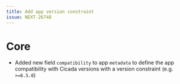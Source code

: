 ```yaml
---
title: Add app version constraint
issue: NEXT-26748
---
```


# Core

* Added new field `compatibility` to app `metadata` to define the app compatibility with Cicada versions with a version constraint (e.g. `>=6.5.0`)
